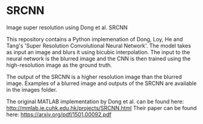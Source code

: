 # SRCNN
Image super resolution using Dong et al. SRCNN

This repository contains a Python implemenation of Dong, Loy, He and Tang's 'Super Resolution Convolutional Neural Network'. The model takes as input an image and blurs it using bicubic interpolation. The input to the neural network is the blurred image and the CNN is then trained using the high-resolution image as the ground truth.

The output of the SRCNN is a higher resolution image than the blurred image. Examples of a blurred image and outputs of the SRCNN are available in the images folder.

The original MATLAB implementation by Dong et al. can be found here: http://mmlab.ie.cuhk.edu.hk/projects/SRCNN.html
Their paper can be found here: https://arxiv.org/pdf/1501.00092.pdf
